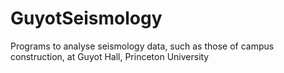 # GuyotSeismology

Programs to analyse seismology data, such as those of campus construction, at Guyot Hall, Princeton University
